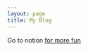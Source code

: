 ```yaml
---
layout: page
title: My Blog
---
```


Go to notion [for more fun](https://www.notion.so/e18d26be05e8431e970c297e095dd723?v=6d84aa05cdac4103b9224d76c44c5be0)


